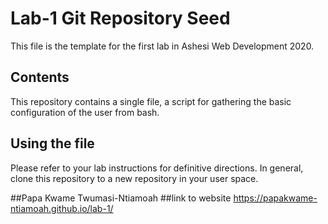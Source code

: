 # Lab-1 Git Repository Seed

This file is the template for the first lab in Ashesi Web Development 2020.

## Contents

This repository contains a single file, a script for gathering the basic configuration of the user from bash.

## Using the file

Please refer to your lab instructions for definitive directions. In general, clone this repository to a new repository in your user space.


##Papa Kwame Twumasi-Ntiamoah
##link to website
https://papakwame-ntiamoah.github.io/lab-1/


